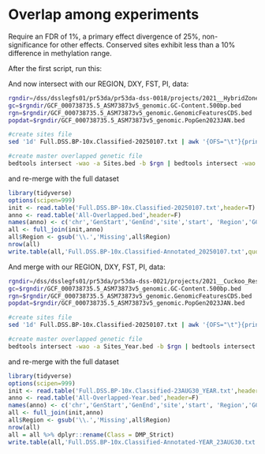 # Overlap among experiments

Require an FDR of 1%, a primary effect divergence of 25%, non-significance for other effects. Conserved sites exhibit less than a 10% difference in methylation range. 

After the first script, run this:

And now intersect with our REGION, DXY, FST, PI, data: 

```bash
rgndir=/dss/dsslegfs01/pr53da/pr53da-dss-0018/projects/2021__HybridZone_Epigenetics/Methylation_Analyses/Regions
gc=$rgndir/GCF_000738735.5_ASM73873v5_genomic.GC-Content.500bp.bed
rgn=$rgndir/GCF_000738735.5_ASM73873v5_genomic.GenomicFeaturesCDS.bed
popdat=$rgndir/GCF_000738735.5_ASM73873v5_genomic.PopGen2023JAN.bed

#create sites file 
sed '1d' Full.DSS.BP-10x.Classified-20250107.txt | awk '{OFS="\t"}{print $2, $3, $3, $1}' > Sites.bed

#create master overlapped genetic file 
bedtools intersect -wao -a Sites.bed -b $rgn | bedtools intersect -wao -a - -b $gc | bedtools intersect -header -wao -a - -b $popdat | awk '{OFS="\t"}{print $1, $16, $17, $4, $2, $8, $13, $18, $19, $20, $21, $22}' > All-Overlapped.bed
```

and re-merge with the full dataset

```r
library(tidyverse)
options(scipen=999)
init <- read.table('Full.DSS.BP-10x.Classified-20250107.txt',header=T)
anno <- read.table('All-Overlapped.bed',header=F)
names(anno) <- c('chr','GenStart','GenEnd','site','start', 'Region','GC','HapD','FuLiD','TajimaD','Dxy','FST')
all <- full_join(init,anno)
all$Region <- gsub('\\.','Missing',all$Region)
nrow(all)
write.table(all,'Full.DSS.BP-10x.Classified-Annotated_20250107.txt',quote=F,sep='\t',row.names=F)
```





And merge with our REGION, DXY, FST, PI, data: 

```bash
rgndir=/dss/dsslegfs01/pr53da/pr53da-dss-0021/projects/2021__Cuckoo_Resequencing/crow_scratch/2021-07_HybridZone/Nov/Regions
gc=$rgndir/GCF_000738735.5_ASM73873v5_genomic.GC-Content.500bp.bed
rgn=$rgndir/GCF_000738735.5_ASM73873v5_genomic.GenomicFeaturesCDS.bed
popdat=$rgndir/GCF_000738735.5_ASM73873v5_genomic.PopGen2023JAN.bed

#create sites file 
sed '1d' Full.DSS.BP-10x.Classified-20250107.txt | awk '{OFS="\t"}{print $2, $3, $3, $1}' > Sites_Year.bed

#create master overlapped genetic file 
bedtools intersect -wao -a Sites_Year.bed -b $rgn | bedtools intersect -wao -a - -b $gc | bedtools intersect -header -wao -a - -b $popdat | awk '{OFS="\t"}{print $1, $16, $17, $4, $2, $8, $13, $18, $19, $20, $21, $22}' > All-Overlapped-Year.bed
```

and re-merge with the full dataset

```r
library(tidyverse)
options(scipen=999)
init <- read.table('Full.DSS.BP-10x.Classified-23AUG30_YEAR.txt',header=T)
anno <- read.table('All-Overlapped-Year.bed',header=F)
names(anno) <- c('chr','GenStart','GenEnd','site','start', 'Region','GC','HapD','FuLiD','TajimaD','Dxy','FST')
all <- full_join(init,anno)
all$Region <- gsub('\\.','Missing',all$Region)
nrow(all)
all = all %>% dplyr::rename(Class = DMP_Strict)
write.table(all,'Full.DSS.BP-10x.Classified-Annotated-YEAR_23AUG30.txt',quote=F,sep='\t',row.names=F)
```


